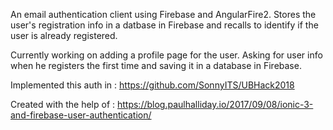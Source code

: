 An email authentication client using Firebase and AngularFire2. Stores the user's registration info in a datbase in Firebase and recalls to identify if the user is already registered. 

Currently working on adding a profile page for the user. Asking for user info when he registers the first time and saving it in a database in Firebase. 

Implemented this auth in : https://github.com/SonnyITS/UBHack2018

Created with the help of : https://blog.paulhalliday.io/2017/09/08/ionic-3-and-firebase-user-authentication/
